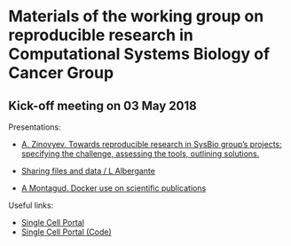 # Materials of the working group on reproducible research in Computational Systems Biology of Cancer Group

## Kick-off meeting on 03 May 2018

Presentations:

* [A. Zinovyev. Towards reproducible research in SysBio group’s projects: specifying the challenge, assessing the tools, outlining solutions.](../master/files/Zinovyev300418_ReproducibleResearch.pptx)

* [Sharing files and data / L Albergante](../master/files/Albergante_RR_3_05_2018.pptx)

* [A Montagud. Docker use on scientific publications](../master/files/Arnau_Docker.pptx)

Useful links:
* [Single Cell Portal](https://portals.broadinstitute.org/single_cell)
* [Single Cell Portal (Code)](https://github.com/broadinstitute/single_cell_portal_core)


